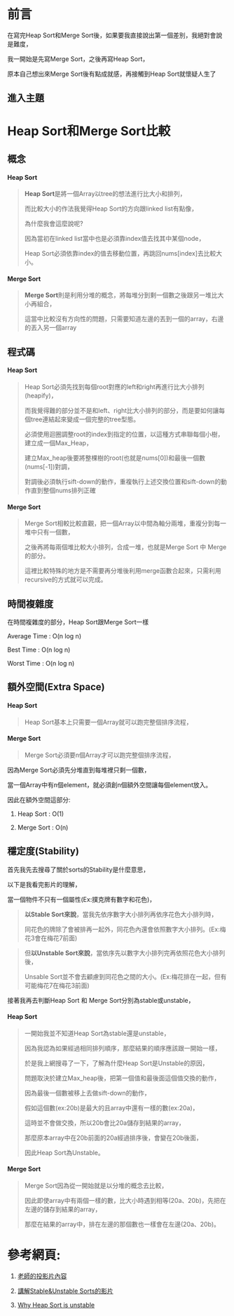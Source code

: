 # 前言
在寫完Heap Sort和Merge Sort後，如果要我直接說出第一個差別，我絕對會說是難度，</p>
我一開始是先寫Merge Sort，之後再寫Heap Sort，</p>
原本自己想出來Merge Sort後有點成就感，再接觸到Heap Sort就懷疑人生了</p>
## 進入主題
# Heap Sort和Merge Sort比較
## 概念
#### Heap Sort
>**Heap Sort**是將一個Array以tree的想法進行比大小和排列，</p>
而比較大小的作法我覺得Heap Sort的方向跟linked list有點像，</p>
為什麼我會這麼說呢?</p>
因為當初在linked list當中也是必須靠index值去找其中某個node，</p>
Heap Sort必須依靠index的值去移動位置，再跳回nums[index]去比較大小。</p>
#### Merge Sort
>**Merge Sort**則是利用分堆的概念，將每堆分到剩一個數之後跟另一堆比大小再組合，</p>
這當中比較沒有方向性的問題，只需要知道左邊的丟到一個的array，右邊的丟入另一個array</p>

## 程式碼
#### Heap Sort
>Heap Sort必須先找到每個root對應的left和right再進行比大小排列(heapify)，</p>
而我覺得難的部分並不是和left、right比大小排列的部分，而是要如何讓每個tree連結起來變成一個完整的tree型態。</p>
必須使用迴圈調整root的index到指定的位置，以這種方式串聯每個小樹，建立成一個Max_Heap，</p>
建立Max_heap後要將整棵樹的root(也就是nums[0])和最後一個數(nums[-1])對調，</p>
對調後必須執行sift-down的動作，重複執行上述交換位置和sift-down的動作直到整個nums排列正確</p>
#### Merge Sort
>Merge Sort相較比較直觀，把一個Array以中間為軸分兩堆，重複分到每一堆中只有一個數，</p>
之後再將每兩個堆比較大小排列，合成一堆，也就是Merge Sort 中 Merge的部分。</p>
這裡比較特殊的地方是不需要再分堆後利用merge函數合起來，只需利用recursive的方式就可以完成。</p>

## 時間複雜度
在時間複雜度的部分，Heap Sort跟Merge Sort一樣 </p>
Average Time : O(n log n)</p>
Best Time : O(n log n)</p>
Worst Time : O(n log n)</p>


## 額外空間(Extra Space)
#### Heap Sort
>Heap Sort基本上只需要一個Array就可以跑完整個排序流程，</p>
#### Merge Sort
>Merge Sort必須要n個Array才可以跑完整個排序流程，</p>

因為Merge Sort必須先分堆直到每堆裡只剩一個數，</p>
當一個Array中有n個element，就必須創n個額外空間讓每個element放入。</p>
因此在額外空間這部分:</p>
1. Heap Sort : O(1)</p>
2. Merge Sort : O(n)</p>

## 穩定度(Stability)
首先我先去搜尋了關於sorts的Stability是什麼意思，</p>
以下是我看完影片的理解，</p>
當一個物件不只有一個屬性(Ex:撲克牌有數字和花色)，</p>
>**以Stable Sort來說**，當我先依序數字大小排列再依序花色大小排列時，</p>
同花色的牌除了會被排再一起外，同花色內還會依照數字大小排列。(Ex:梅花3會在梅花7前面)</p>

>但**以Unstable Sort來說**，當依序先以數字大小排列完再依照花色大小排列後，</p>
Unsable Sort並不會去顧慮到同花色之間的大小。(Ex:梅花排在一起，但有可能梅花7在梅花3前面)</p>

接著我再去判斷Heap Sort 和 Merge Sort分別為stable或unstable，</p>
#### Heap Sort
>一開始我並不知道Heap Sort為stable還是unstable，</p>
因為我認為如果經過相同排列順序，那麼結果的順序應該跟一開始一樣，</p>
於是我上網搜尋了一下，了解為什麼Heap Sort是Unstable的原因，</p>
問題取決於建立Max_heap後，把第一個值和最後面這個值交換的動作，</p>
因為最後一個數被移上去做sift-down的動作，</p>
假如這個數(ex:20b)是最大的且array中還有一樣的數(ex:20a)，</p>
這時並不會做交換，所以20b會比20a儲存到結果的array，</p>
那麼原本array中在20b前面的20a經過排序後，會變在20b後面，</p>
因此Heap Sort為Unstable。
#### Merge Sort
>Merge Sort因為從一開始就是以分堆的概念去比較，</p>
因此即使array中有兩個一樣的數，比大小時遇到相等(20a、20b)，先把在左邊的儲存到結果的array，</p>
那麼在結果的array中，排在左邊的那個數也一樣會在左邊(20a、20b)。</p>

# 參考網頁:
1. [老師的投影片內容](https://tingtseng.pixnet.net/blog/post/39924871-algorithm-time-complexity-%E6%BC%94%E7%AE%97%E6%B3%95%E6%99%82%E9%96%93%E8%A4%87%E9%9B%9C%E5%BA%A6%E6%95%B4%E7%90%86)</p>
2. [講解Stable&Unstable Sorts的影片](https://www.youtube.com/watch?v=akLN-F0HSS4)</p>
3. [Why Heap Sort is unstable](https://stackoverflow.com/questions/19336881/why-isnt-heapsort-stable)
